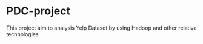 # PDC-project
This project aim to analysis Yelp Dataset by using Hadoop and other relative technologies
